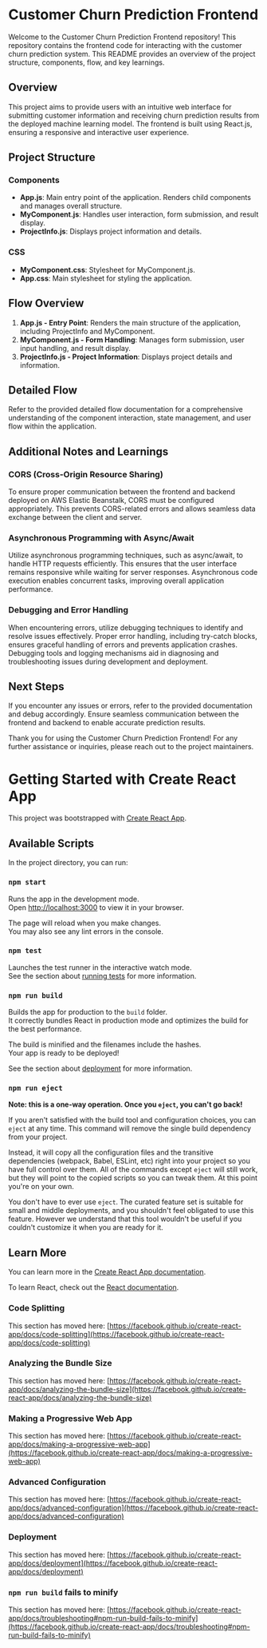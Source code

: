 # Customer Churn Prediction Frontend

Welcome to the Customer Churn Prediction Frontend repository! This repository contains the frontend code for interacting with the customer churn prediction system. This README provides an overview of the project structure, components, flow, and key learnings.

## Overview

This project aims to provide users with an intuitive web interface for submitting customer information and receiving churn prediction results from the deployed machine learning model. The frontend is built using React.js, ensuring a responsive and interactive user experience.

## Project Structure

### Components
- **App.js**: Main entry point of the application. Renders child components and manages overall structure.
- **MyComponent.js**: Handles user interaction, form submission, and result display.
- **ProjectInfo.js**: Displays project information and details.

### CSS
- **MyComponent.css**: Stylesheet for MyComponent.js.
- **App.css**: Main stylesheet for styling the application.

## Flow Overview

1. **App.js - Entry Point**: Renders the main structure of the application, including ProjectInfo and MyComponent.
2. **MyComponent.js - Form Handling**: Manages form submission, user input handling, and result display.
3. **ProjectInfo.js - Project Information**: Displays project details and information.

## Detailed Flow

Refer to the provided detailed flow documentation for a comprehensive understanding of the component interaction, state management, and user flow within the application.

## Additional Notes and Learnings

### CORS (Cross-Origin Resource Sharing)
To ensure proper communication between the frontend and backend deployed on AWS Elastic Beanstalk, CORS must be configured appropriately. This prevents CORS-related errors and allows seamless data exchange between the client and server.

### Asynchronous Programming with Async/Await
Utilize asynchronous programming techniques, such as async/await, to handle HTTP requests efficiently. This ensures that the user interface remains responsive while waiting for server responses. Asynchronous code execution enables concurrent tasks, improving overall application performance.

### Debugging and Error Handling
When encountering errors, utilize debugging techniques to identify and resolve issues effectively. Proper error handling, including try-catch blocks, ensures graceful handling of errors and prevents application crashes. Debugging tools and logging mechanisms aid in diagnosing and troubleshooting issues during development and deployment.

## Next Steps

If you encounter any issues or errors, refer to the provided documentation and debug accordingly. Ensure seamless communication between the frontend and backend to enable accurate prediction results.

Thank you for using the Customer Churn Prediction Frontend! For any further assistance or inquiries, please reach out to the project maintainers.

# Getting Started with Create React App

This project was bootstrapped with [Create React App](https://github.com/facebook/create-react-app).

## Available Scripts

In the project directory, you can run:

### `npm start`

Runs the app in the development mode.\
Open [http://localhost:3000](http://localhost:3000) to view it in your browser.

The page will reload when you make changes.\
You may also see any lint errors in the console.

### `npm test`

Launches the test runner in the interactive watch mode.\
See the section about [running tests](https://facebook.github.io/create-react-app/docs/running-tests) for more information.

### `npm run build`

Builds the app for production to the `build` folder.\
It correctly bundles React in production mode and optimizes the build for the best performance.

The build is minified and the filenames include the hashes.\
Your app is ready to be deployed!

See the section about [deployment](https://facebook.github.io/create-react-app/docs/deployment) for more information.

### `npm run eject`

**Note: this is a one-way operation. Once you `eject`, you can't go back!**

If you aren't satisfied with the build tool and configuration choices, you can `eject` at any time. This command will remove the single build dependency from your project.

Instead, it will copy all the configuration files and the transitive dependencies (webpack, Babel, ESLint, etc) right into your project so you have full control over them. All of the commands except `eject` will still work, but they will point to the copied scripts so you can tweak them. At this point you're on your own.

You don't have to ever use `eject`. The curated feature set is suitable for small and middle deployments, and you shouldn't feel obligated to use this feature. However we understand that this tool wouldn't be useful if you couldn't customize it when you are ready for it.

## Learn More

You can learn more in the [Create React App documentation](https://facebook.github.io/create-react-app/docs/getting-started).

To learn React, check out the [React documentation](https://reactjs.org/).

### Code Splitting

This section has moved here: [https://facebook.github.io/create-react-app/docs/code-splitting](https://facebook.github.io/create-react-app/docs/code-splitting)

### Analyzing the Bundle Size

This section has moved here: [https://facebook.github.io/create-react-app/docs/analyzing-the-bundle-size](https://facebook.github.io/create-react-app/docs/analyzing-the-bundle-size)

### Making a Progressive Web App

This section has moved here: [https://facebook.github.io/create-react-app/docs/making-a-progressive-web-app](https://facebook.github.io/create-react-app/docs/making-a-progressive-web-app)

### Advanced Configuration

This section has moved here: [https://facebook.github.io/create-react-app/docs/advanced-configuration](https://facebook.github.io/create-react-app/docs/advanced-configuration)

### Deployment

This section has moved here: [https://facebook.github.io/create-react-app/docs/deployment](https://facebook.github.io/create-react-app/docs/deployment)

### `npm run build` fails to minify

This section has moved here: [https://facebook.github.io/create-react-app/docs/troubleshooting#npm-run-build-fails-to-minify](https://facebook.github.io/create-react-app/docs/troubleshooting#npm-run-build-fails-to-minify)
